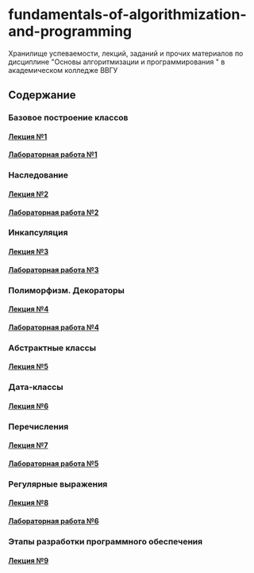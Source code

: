 # fundamentals-of-algorithmization-and-programming
Хранилище успеваемости, лекций, заданий и прочих материалов по дисциплине "Основы алгоритмизации и программирования " в академическом колледже ВВГУ

## Содержание

### Базовое построение классов

#### [Лекция №1](lecs/lec1.ipynb)
#### [Лабораторная работа №1](labs/lab1.md)

### Наследование

#### [Лекция №2](lecs/lec2.ipynb)
#### [Лабораторная работа №2](labs/lab2.md)

### Инкапсуляция

#### [Лекция №3](lecs/lec3.ipynb)
#### [Лабораторная работа №3](labs/lab3.md)

### Полиморфизм. Декораторы

#### [Лекция №4](lecs/lec4.ipynb)
#### [Лабораторная работа №4](labs/lab4.md)

### Абстрактные классы

#### [Лекция №5](lecs/lec5.ipynb)

### Дата-классы

#### [Лекция №6](lecs/lec6.ipynb)

### Перечисления

#### [Лекция №7](lecs/lec7.ipynb)
#### [Лабораторная работа №5](labs/lab5.md)

### Регулярные выражения

#### [Лекция №8](lecs/lec8.ipynb)
#### [Лабораторная работа №6](labs/lab6.md)

### Этапы разработки программного обеспечения

#### [Лекция №9](lecs/lec9/lec9.md)
